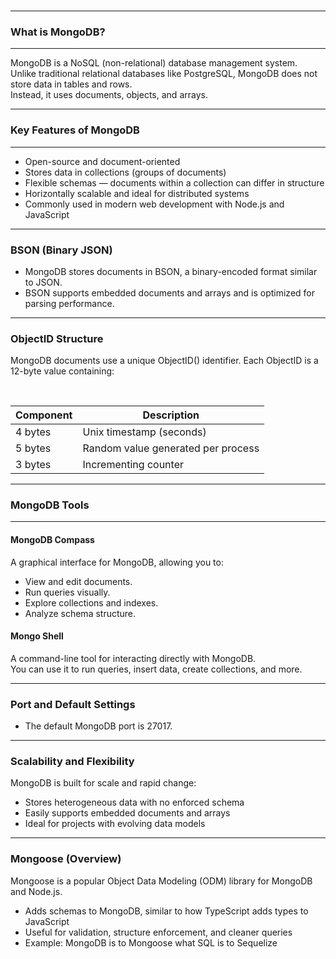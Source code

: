 <BR>

---
### What is MongoDB?
---

<span class="emphasis">MongoDB</span> is a <span class="emphasis">NoSQL</span> (non-relational) database management system.  
Unlike traditional relational databases like <span class="emphasis">PostgreSQL</span>, MongoDB does not store data in tables and rows.  
Instead, it uses <span class="emphasis">documents</span>, <span class="emphasis">objects</span>, and <span class="emphasis">arrays</span>.

---
### Key Features of MongoDB
---

<div class="bullet1">

- Open-source and document-oriented
- Stores data in <span class="emphasis">collections</span> (groups of documents)
- Flexible schemas — documents within a collection can differ in structure
- Horizontally scalable and ideal for distributed systems
- Commonly used in modern web development with Node.js and JavaScript

</div>

---

### BSON (Binary JSON)

- MongoDB stores documents in <span class="emphasis">BSON</span>, a binary-encoded format similar to JSON.
- BSON supports embedded documents and arrays and is optimized for parsing performance.

---

### ObjectID Structure

MongoDB documents use a unique <span class="codeSnip">ObjectID()</span> identifier. Each ObjectID is a <span class="emphasis">12-byte</span> value containing:  

<br>

<table class="notesTable">
  <thead>
    <tr class="tableHeader">
      <th class="tableCellHeader">Component</th>
      <th class="tableCellHeader">Description</th>
    </tr>
  </thead>
  <tbody>
    <tr class="tableRow">
      <td class="tableCell">4 bytes</td>
      <td class="tableCell">Unix timestamp (seconds)</td>
    </tr>
    <tr class="tableRow">
      <td class="tableCell">5 bytes</td>
      <td class="tableCell">Random value generated per process</td>
    </tr>
    <tr class="tableRow">
      <td class="tableCell">3 bytes</td>
      <td class="tableCell">Incrementing counter</td>
    </tr>
  </tbody>
</table>

---
### MongoDB Tools
---

#### MongoDB Compass

A graphical interface for MongoDB, allowing you to:

<div class="bullet1">

- <span class="emphasis">View</span> and <span class="emphasis">edit</span> <span class="secondEmphasis">documents</span>.
- Run queries visually.
- Explore collections and indexes.
- Analyze schema structure.

</div>

#### Mongo Shell

A command-line tool for interacting directly with MongoDB.  
You can use it to run queries, insert data, create collections, and more.

---

### Port and Default Settings

- The default MongoDB port is <span class="codeSnip">27017</span>.

---

### Scalability and Flexibility

MongoDB is built for scale and rapid change:

- Stores <span class="emphasis">heterogeneous</span> data with no enforced schema
- Easily supports embedded documents and arrays
- Ideal for projects with evolving data models

---

### Mongoose (Overview)

<span class="emphasis">Mongoose</span> is a popular Object Data Modeling (ODM) library for MongoDB and Node.js.

- Adds schemas to MongoDB, similar to how TypeScript adds types to JavaScript
- Useful for validation, structure enforcement, and cleaner queries
- Example: MongoDB is to Mongoose what SQL is to Sequelize